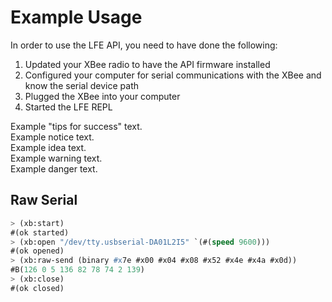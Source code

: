 # Example Usage

In order to use the LFE API, you need to have done the following:

1. Updated your XBee radio to have the API firmware installed
1. Configured your computer for serial communications with the XBee and know
   the serial device path
1. Plugged the XBee into your computer
1. Started the LFE REPL

<aside class="success">
Example "tips for success" text.
</aside>

<aside class="notice">
Example notice text.
</aside>

<aside class="idea">
Example idea text.
</aside>

<aside class="warning">
Example warning text.
</aside>

<aside class="danger">
Example danger text.
</aside>


## Raw Serial

```cl
> (xb:start)
#(ok started)
> (xb:open "/dev/tty.usbserial-DA01L2I5" `(#(speed 9600)))
#(ok opened)
> (xb:raw-send (binary #x7e #x00 #x04 #x08 #x52 #x4e #x4a #x0d))
#B(126 0 5 136 82 78 74 2 139)
> (xb:close)
#(ok closed)
```
